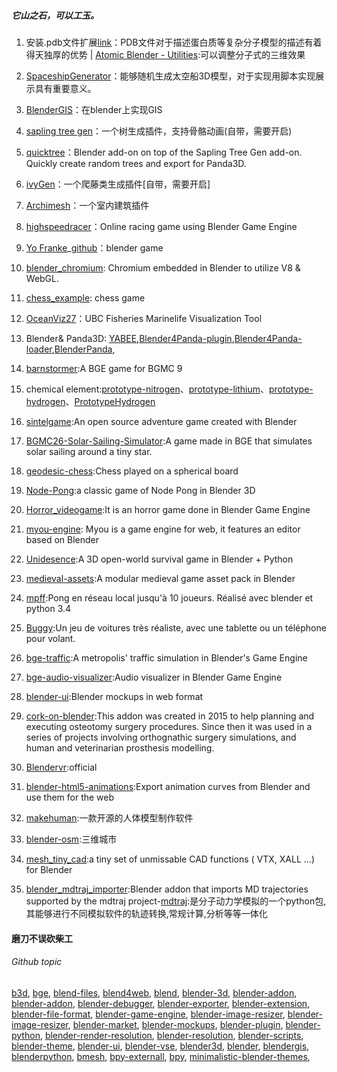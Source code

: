 
##### 它山之石，可以工玉。

1. 安装.pdb文件扩展[link](https://wiki.blender.org/index.php/Extensions:2.6/Py/Scripts/Import-Export/PDB)：PDB文件对于描述蛋白质等复杂分子模型的描述有着得天独厚的优势 |  [Atomic Blender - Utilities](https://wiki.blender.org/index.php/Extensions%3A2.6/Py/Scripts/Import-Export/Atomic_Blender_Panel):可以调整分子式的三维效果

2. [SpaceshipGenerator](https://github.com/a1studmuffin/SpaceshipGenerator)：能够随机生成太空船3D模型，对于实现用脚本实现展示具有重要意义。

3. [BlenderGIS](https://github.com/domlysz/BlenderGIS)：在blender上实现GIS

4. [sapling tree gen](https://github.com/abpy/improved-sapling-tree-generator)：一个树生成插件，支持骨骼动画(自带，需要开启)

5. [quicktree](https://github.com/wolfgangp/quicktree)：Blender add-on on top of the Sapling Tree Gen add-on. Quickly create random trees and export for Panda3D. 

6. [ivyGen](https://github.com/ivygen/ivygen)：一个爬藤类生成插件[自带，需要开启]

7. [Archimesh]()：一个室内建筑插件

8. [highspeedracer](https://github.com/eliemichel/highspeedracer)：Online racing game using Blender Game Engine 

9. [Yo Franke](https://apricot.blender.org/)_[github](https://github.com/BlenderVR/yofrankie)：blender game

10. [blender_chromium](https://github.com/armory3d/blender_chromium): Chromium embedded in Blender to utilize V8 & WebGL.

11. [chess_example](https://github.com/armory3d/chess_example):  chess game

12. [OceanViz27](https://github.com/mikepan/OceanViz27)：UBC Fisheries Marinelife Visualization Tool 

13. Blender& Panda3D: [YABEE](https://github.com/09th/YABEE),[Blender4Panda-plugin](https://github.com/09th/Blender4Panda-plugin),[Blender4Panda-loader](https://github.com/09th/Blender4Panda-loader),[BlenderPanda](https://github.com/Moguri/BlenderPanda),[]()

14. [barnstormer](https://github.com/Moguri/barnstormer):A BGE game for BGMC 9 

15. chemical element:[prototype-nitrogen](https://github.com/Moguri/prototype-nitrogen)、[prototype-lithium](https://github.com/Moguri/prototype-lithium)、[prototype-hydrogen](https://github.com/Moguri/prototype-hydrogen)、[PrototypeHydrogen](https://github.com/Kupoman/PrototypeHydrogen)

16. [sintelgame](https://github.com/jonburesh/sintelgame):An open source adventure game created with Blender 

17. [BGMC26-Solar-Sailing-Simulator](https://github.com/sdfgeoff/BGMC26-Solar-Sailing-Simulator):A game made in BGE that simulates solar sailing around a tiny star. 

18. [geodesic-chess](https://github.com/sdfgeoff/geodesic-chess):Chess played on a spherical board 

19. [Node-Pong](https://github.com/RayMairlot/Node-Pong):a classic game of Node Pong in Blender 3D

20. [Horror_videogame](https://github.com/jgascon/Horror_videogame):It is an horror game done in Blender Game Engine 

21. [myou-engine](https://github.com/myou-engine/myou-engine): Myou is a game engine for web, it features an editor based on Blender 


22. [Unidesence](https://github.com/ShawnHillJ/Unidesence):A 3D open-world survival game in Blender + Python 

23. [medieval-assets](https://github.com/moyicat/medieval-assets):A modular medieval game asset pack in Blender 

24. [mpff](https://github.com/sergeLabo/mpff):Pong en réseau local jusqu'à 10 joueurs. Réalisé avec blender et python 3.4

25. [Buggy](https://github.com/sergeLabo/Buggy):Un jeu de voitures très réaliste, avec une tablette ou un téléphone pour volant.

26. [bge-traffic](https://github.com/eFFeeMMe/bge-traffic):A metropolis' traffic simulation in Blender's Game Engine 

27. [bge-audio-visualizer](https://github.com/PyrApple/bge-audio-visualizer):Audio visualizer in Blender Game Engine 

28. [blender-ui](https://github.com/venomgfx/blender-ui):Blender mockups in web format 

29. [cork-on-blender](https://github.com/dfelinto/cork-on-blender):This addon was created in 2015 to help planning and executing osteotomy surgery procedures. Since then it was used in a series of projects involving orthognathic surgery simulations, and human and veterinarian prosthesis modelling.

30. [Blendervr](https://github.com/BlenderVR):official 

31. [blender-html5-animations](https://github.com/KoltesDigital/blender-html5-animations):Export animation curves from Blender and use them for the web

32. [makehuman](https://github.com/makehumancommunity/makehuman):一款开源的人体模型制作软件

33. [blender-osm](https://github.com/vvoovv/blender-osm/):三维城市

34. [mesh_tiny_cad](https://github.com/zeffii/mesh_tiny_cad):a tiny set of unmissable CAD functions ( VTX, XALL ...) for Blender

35. [blender_mdtraj_importer](https://github.com/breuerss/blender_mdtraj_importer):Blender addon that imports MD trajectories supported by the mdtraj project-[mdtraj](https://github.com/mdtraj/mdtraj):是分子动力学模拟的一个python包,其能够进行不同模拟软件的轨迹转换,常规计算,分析等等一体化

#### 磨刀不误砍柴工

###### Github topic

[b3d](https://github.com/topics/b3d),
[bge](https://github.com/topics/bge),
[blend-files](https://github.com/topics/blend-files),
[blend4web](https://github.com/topics/blend4web),
[blend](https://github.com/topics/blend),
[blender-3d](https://github.com/topics/blender-3d),
[blender-addon](https://github.com/topics/blender-addon),
[blender-addon](https://github.com/topics/blender-addon),
[blender-debugger](https://github.com/topics/blender-debugger),
[blender-exporter](https://github.com/topics/blender-exporter),
[blender-extension](https://github.com/topics/blender-extension),
[blender-file-format](https://github.com/topics/blender-file-format),
[blender-game-engine](https://github.com/topics/blender-game-engine),
[blender-image-resizer](https://github.com/topics/blender-image-resizer),
[blender-image-resizer](https://github.com/topics/blender-image-resizer),
[blender-market](https://github.com/topics/blender-market),
[blender-mockups](https://github.com/topics/blender-mockups),
[blender-plugin](https://github.com/topics/blender-plugin),
[blender-python](https://github.com/topics/blender-python),
[blender-render-resolution](https://github.com/topics/blender-render-resolution),
[blender-resolution](https://github.com/topics/blender-resolution),
[blender-scripts](https://github.com/topics/blender-scripts),
[blender-theme](https://github.com/topics/blender-theme),
[blender-ui](https://github.com/topics/blender-ui),
[blender-vse](https://github.com/topics/blender-vse),
[blender3d](https://github.com/topics/blender3d),
[blender](https://github.com/topics/blender),
[blendergis](https://github.com/topics/blendergis),
[blenderpython](https://github.com/topics/blenderpython),
[bmesh](https://github.com/topics/bmesh),
[bpy-externall](https://github.com/topics/bpy-externall),
[bpy](https://github.com/topics/bpy),
[minimalistic-blender-themes](https://github.com/topics/minimalistic-blender-themes),




